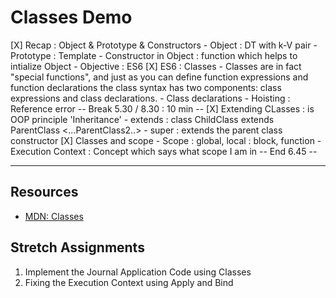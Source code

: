 # Classes Demo
[X] Recap : Object & Prototype & Constructors
    - Object : DT with k-V pair
    - Prototype : Template 
    - Constructor in Object : function which helps to intialize Object
    - Objective : ES6 
[X] ES6 : Classes
    - Classes are in fact "special functions", and just as you can define function expressions and function declarations
    the class syntax has two components: class expressions and class declarations.
    - Class declarations
    - Hoisting : Reference error
-- Break 5.30 / 8.30 : 10 min --
[X] Extending CLasses : is OOP principle 'Inheritance'
    - extends : class ChildClass extends ParentClass <...ParentClass2..>
    - super : extends the parent class constructor
[X] Classes and scope
    - Scope : global, local : block, function
    - Execution Context  : Concept which says what scope I am in
-- End 6.45 --

----
## Resources
- [MDN: Classes](https://developer.mozilla.org/en-US/docs/Web/JavaScript/Reference/Classes#class_declarations)

## Stretch Assignments 
1. Implement the Journal Application Code using Classes
2. Fixing the Execution Context using Apply and Bind
